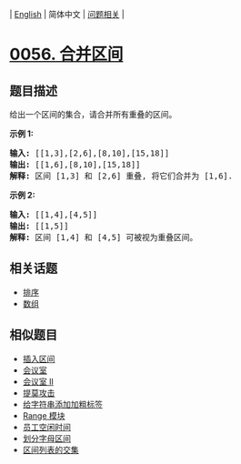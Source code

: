 
| [English](README_EN.md) | 简体中文 | [问题相关](QUESTION.md) |
# [0056. 合并区间](https://leetcode-cn.com/problems/merge-intervals/)
## 题目描述
<p>给出一个区间的集合，请合并所有重叠的区间。</p>

<p><strong>示例 1:</strong></p>

<pre><strong>输入:</strong> [[1,3],[2,6],[8,10],[15,18]]
<strong>输出:</strong> [[1,6],[8,10],[15,18]]
<strong>解释:</strong> 区间 [1,3] 和 [2,6] 重叠, 将它们合并为 [1,6].
</pre>

<p><strong>示例&nbsp;2:</strong></p>

<pre><strong>输入:</strong> [[1,4],[4,5]]
<strong>输出:</strong> [[1,5]]
<strong>解释:</strong> 区间 [1,4] 和 [4,5] 可被视为重叠区间。</pre>

## 相关话题
- [排序](https://leetcode-cn.com/tag/sort)
- [数组](https://leetcode-cn.com/tag/array)
## 相似题目
- [插入区间](../0057/README.md)
- [会议室](../0252/README.md)
- [会议室 II](../0253/README.md)
- [提莫攻击](../0495/README.md)
- [给字符串添加加粗标签](../0616/README.md)
- [Range 模块](../0715/README.md)
- [员工空闲时间](../0759/README.md)
- [划分字母区间](../0763/README.md)
- [区间列表的交集](../0986/README.md)
